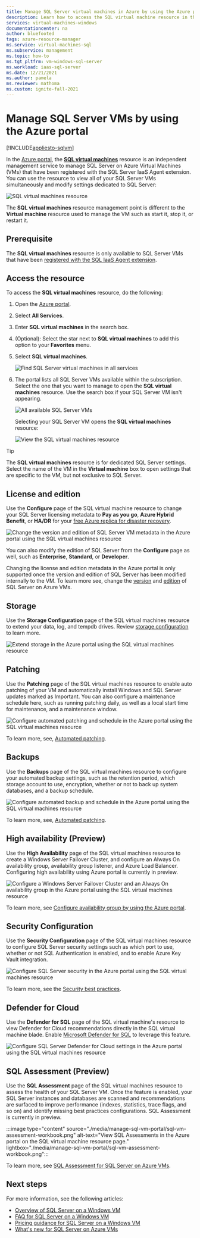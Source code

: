 ```yaml
---
title: Manage SQL Server virtual machines in Azure by using the Azure portal | Microsoft Docs
description: Learn how to access the SQL virtual machine resource in the Azure portal for a SQL Server VM hosted on Azure to modify SQL Server settings.
services: virtual-machines-windows
documentationcenter: na
author: bluefooted
tags: azure-resource-manager
ms.service: virtual-machines-sql
ms.subservice: management
ms.topic: how-to
ms.tgt_pltfrm: vm-windows-sql-server
ms.workload: iaas-sql-server
ms.date: 12/21/2021
ms.author: pamela
ms.reviewer: mathoma
ms.custom: ignite-fall-2021
---
```

# Manage SQL Server VMs by using the Azure portal
[!INCLUDE[appliesto-sqlvm](../../includes/appliesto-sqlvm.md)]

In the [Azure portal](https://portal.azure.com), the [**SQL virtual machines**](https://portal.azure.com/#blade/HubsExtension/BrowseResource/resourceType/Microsoft.SqlVirtualMachine%2FSqlVirtualMachines) resource is an independent management service to manage SQL Server on Azure Virtual Machines (VMs) that have been registered with the SQL Server IaaS Agent extension. You can use the resource to view all of your SQL Server VMs simultaneously and modify settings dedicated to SQL Server: 

![SQL virtual machines resource](./media/manage-sql-vm-portal/sql-vm-manage.png)

The **SQL virtual machines** resource management point is different to the **Virtual machine** resource used to manage the VM such as start it, stop it, or restart it. 


## Prerequisite 

The **SQL virtual machines** resource is only available to SQL Server VMs that have been [registered with the SQL IaaS Agent extension](sql-agent-extension-manually-register-single-vm.md). 


## Access the resource

To access the **SQL virtual machines** resource, do the following:

1. Open the [Azure portal](https://portal.azure.com). 
1. Select **All Services**. 
1. Enter **SQL virtual machines** in the search box.
1. (Optional): Select the star next to **SQL virtual machines** to add this option to your **Favorites** menu. 
1. Select **SQL virtual machines**. 

   ![Find SQL Server virtual machines in all services](./media/manage-sql-vm-portal/sql-vm-search.png)

1. The portal lists all SQL Server VMs available within the subscription. Select the one that you want to manage to open the **SQL virtual machines** resource. Use the search box if your SQL Server VM isn't appearing. 

   ![All available SQL Server VMs](./media/manage-sql-vm-portal/all-sql-vms.png)

   Selecting your SQL Server VM opens the **SQL virtual machines** resource: 


   ![View the SQL virtual machines resource](./media/manage-sql-vm-portal/sql-vm-resource.png)

> [!TIP]
> The **SQL virtual machines** resource is for dedicated SQL Server settings. Select the name of the VM in the **Virtual machine** box to open settings that are specific to the VM, but not exclusive to SQL Server. 


## License and edition 

Use the **Configure** page of the SQL virtual machine resource to change your SQL Server licensing metadata to **Pay as you go**, **Azure Hybrid Benefit**, or **HA/DR** for your [free Azure replica for disaster recovery](business-continuity-high-availability-disaster-recovery-hadr-overview.md#free-dr-replica-in-azure).



![Change the version and edition of SQL Server VM metadata in the Azure portal using the SQL virtual machines resource](./media/manage-sql-vm-portal/sql-vm-license-edition.png)

You can also modify the edition of SQL Server from the **Configure** page as well, such as **Enterprise**, **Standard**, or **Developer**. 

Changing the license and edition metadata in the Azure portal is only supported once the version and edition of SQL Server has been modified internally to the VM. To learn more see, change the [version](change-sql-server-version.md) and [edition](change-sql-server-edition.md) of SQL Server on Azure VMs. 

## Storage 

Use the **Storage Configuration** page of the SQL virtual machines resource to extend your data, log, and tempdb drives. Review [storage configuration](storage-configuration.md) to learn more. 

![Extend storage in the Azure portal using the SQL virtual machines resource](./media/manage-sql-vm-portal/sql-vm-storage-configuration.png)

## Patching

Use the **Patching** page of the SQL virtual machines resource to enable auto patching of your VM and automatically install Windows and SQL Server updates marked as Important. You can also configure a maintenance schedule here, such as running patching daily, as well as a local start time for maintenance, and a maintenance window. 


![Configure automated patching and schedule in the Azure portal using the SQL virtual machines resource](./media/manage-sql-vm-portal/sql-vm-automated-patching.png)


To learn more, see, [Automated patching](automated-patching.md). 



## Backups

Use the **Backups** page of the SQL virtual machines resource to configure your automated backup settings, such as the retention period, which storage account to use, encryption, whether or not to back up system databases, and a backup schedule. 

![Configure automated backup and schedule in the Azure portal using the SQL virtual machines resource](./media/manage-sql-vm-portal/sql-vm-automated-backup.png)

To learn more, see, [Automated patching](automated-backup.md). 


## High availability (Preview)

Use the **High Availability** page of the SQL virtual machines resource to create a Windows Server Failover Cluster, and configure an Always On availability group, availability group listener, and Azure Load Balancer. Configuring high availability using Azure portal is currently in preview. 


![Configure a Windows Server Failover Cluster and an Always On availability group in the Azure portal using the SQL virtual machines resource](./media/manage-sql-vm-portal/sql-vm-high-availability.png)


To learn more, see [Configure availability group by using the Azure portal](availability-group-azure-portal-configure.md).

## Security Configuration 

Use the **Security Configuration** page of the SQL virtual machines resource to configure SQL Server security settings such as which port to use, whether or not SQL Authentication is enabled, and to enable Azure Key Vault integration. 

![Configure SQL Server security in the Azure portal using the SQL virtual machines resource](./media/manage-sql-vm-portal/sql-vm-security-configuration.png)

To learn more, see the [Security best practices](security-considerations-best-practices.md).

<a name="security-center"></a>

## Defender for Cloud 

Use the **Defender for SQL** page of the SQL virtual machine's resource to view Defender for Cloud recommendations directly in the SQL virtual machine blade. Enable [Microsoft Defender for SQL](../../../security-center/defender-for-sql-usage.md) to leverage this feature. 

![Configure SQL Server Defender for Cloud settings in the Azure portal using the SQL virtual machines resource](./media/manage-sql-vm-portal/sql-vm-security-center.png)

## SQL Assessment (Preview)

Use the **SQL Assessment** page of the SQL virtual machines resource to assess the health of your SQL Server VM. Once the feature is enabled, your SQL Server instances and databases are scanned and recommendations are surfaced to improve performance (indexes, statistics, trace flags, and so on) and identify missing best practices configurations. SQL Assessment is currently in preview. 

:::image type="content" source="./media/manage-sql-vm-portal/sql-vm-assessment-workbook.png" alt-text="View SQL Assessments in the Azure portal on the SQL virtual machine resource page." lightbox="./media/manage-sql-vm-portal/sql-vm-assessment-workbook.png":::

To learn more, see [SQL Assessment for SQL Server on Azure VMs](sql-assessment-for-sql-vm.md).

## Next steps

For more information, see the following articles: 

* [Overview of SQL Server on a Windows VM](sql-server-on-azure-vm-iaas-what-is-overview.md)
* [FAQ for SQL Server on a Windows VM](frequently-asked-questions-faq.yml)
* [Pricing guidance for SQL Server on a Windows VM](pricing-guidance.md)
* [What's new for SQL Server on Azure VMs](doc-changes-updates-release-notes-whats-new.md)
